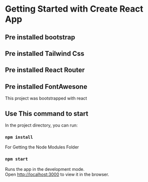 # Getting Started with Create React App
## Pre installed bootstrap
## Pre installed Tailwind Css
## Pre installed React Router
## Pre installed FontAwesone

This project was bootstrapped with react

## Use This command to start
In the project directory, you can run:

### `npm install`
For Getting the Node Modules Folder
### `npm start`
Runs the app in the development mode.\
Open [http://localhost:3000](http://localhost:3000) to view it in the browser.


